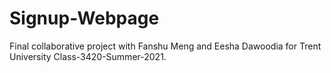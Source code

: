 # Signup-Webpage
Final collaborative project with Fanshu Meng and Eesha Dawoodia for Trent University Class-3420-Summer-2021.
